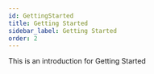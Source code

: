 ```yaml
---
id: GettingStarted
title: Getting Started
sidebar_label: Getting Started
order: 2
---
```


This is an introduction for Getting Started
